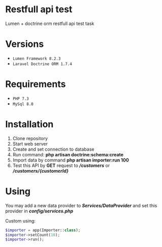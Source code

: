 # Restfull api test
Lumen + doctrine orm restfull api test task
# Versions
- `Lumen Framework 8.2.3`
- `Laravel Doctrine ORM 1.7.4`
# Requirements
- `PHP 7.3`
- `MySql 8.0`
# Installation
1. Clone repository
2. Start web server
3. Create and set connection to database
4. Run command: **php artisan doctrine:schema:create**
5. Import data by command **php artisan importer:run 100**
6. Test this API by **GET** request to _**/customers**_ or _**/customers/{customerId}**_
# Using
You may add a new data provider to **_Services/DataProvider_** and set this provider in **_config/services.php_**

Custom using:
```php
$importer = app(Importer::class);
$importer->setCount(10);
$importer->run();
```
